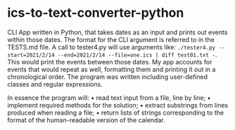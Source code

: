 # ics-to-text-converter-python
CLI App written in Python, that takes dates as an input and prints out events within those dates. The format for the CLI argument is referred to in the TESTS.md file. A call to tester4.py will use arguments like: `./tester4.py --start=2021/2/14 --end=2021/2/14 --file=one.ics | diff test01.txt -`. This would print the events between those dates. My app accounts for events that would repeat as well, formatting them and printing it out in a chronological order.
The program was written including user-defined classes and regular expressions.

In essence the program will:
• read text input from a file, line by line;
• implement required methods for the solution;
• extract substrings from lines produced when reading a file;
• return lists of strings corresponding to the format of the human-readable version of the calendar.

